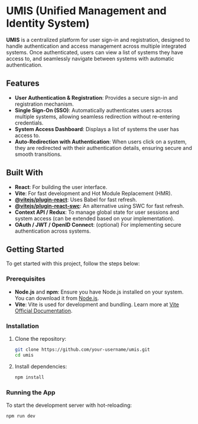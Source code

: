 # UMIS (Unified Management and Identity System)

**UMIS** is a centralized platform for user sign-in and registration, designed to handle authentication and access management across multiple integrated systems. Once authenticated, users can view a list of systems they have access to, and seamlessly navigate between systems with automatic authentication.

## Features

- **User Authentication & Registration**: Provides a secure sign-in and registration mechanism.
- **Single Sign-On (SSO)**: Automatically authenticates users across multiple systems, allowing seamless redirection without re-entering credentials.
- **System Access Dashboard**: Displays a list of systems the user has access to.
- **Auto-Redirection with Authentication**: When users click on a system, they are redirected with their authentication details, ensuring secure and smooth transitions.

## Built With

- **React**: For building the user interface.
- **Vite**: For fast development and Hot Module Replacement (HMR).
- **[@vitejs/plugin-react](https://github.com/vitejs/vite-plugin-react)**: Uses Babel for fast refresh.
- **[@vitejs/plugin-react-swc](https://github.com/vitejs/vite-plugin-react-swc)**: An alternative using SWC for fast refresh.
- **Context API / Redux**: To manage global state for user sessions and system access (can be extended based on your implementation).
- **OAuth / JWT / OpenID Connect**: (optional) For implementing secure authentication across systems.

## Getting Started

To get started with this project, follow the steps below:

### Prerequisites

- **Node.js** and **npm**: Ensure you have Node.js installed on your system. You can download it from [Node.js](https://nodejs.org/).
- **Vite**: Vite is used for development and bundling. Learn more at [Vite Official Documentation](https://vitejs.dev/).

### Installation

1. Clone the repository:
    ```bash
    git clone https://github.com/your-username/umis.git
    cd umis
    ```

2. Install dependencies:
    ```bash
    npm install
    ```

### Running the App

To start the development server with hot-reloading:
```bash
npm run dev
